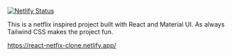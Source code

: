 [![Netlify Status](https://api.netlify.com/api/v1/badges/ee814822-489f-4dd6-8a9f-f58314aa0f35/deploy-status)](https://app.netlify.com/sites/react-netfix-clone/deploys)

This is a netflix inspired project built with React and Material UI.
As always Tailwind CSS makes the project fun.


https://react-netfix-clone.netlify.app/
